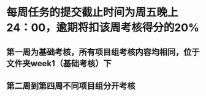 # 每周任务的提交截止时间为周五晚上24：00，逾期将扣该周考核得分的20%

## 第一周为基础考核，所有项目组考核内容均相同，位于文件夹week1（基础考核）下

## 第二周到第四周不同项目组分开考核
